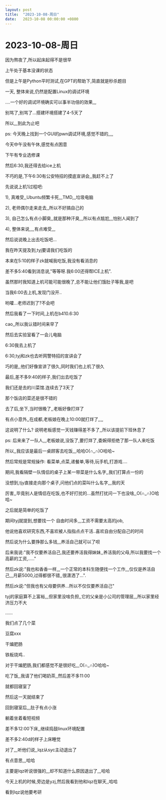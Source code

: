 ```yaml
---
layout: post
title:  "2023-10-08-周日"
date:   2023-10-08 00:00:00 +0800
---
```




# 2023-10-08-周日

因为熬夜了,所以起床起得不是很早

上午处于基本没课的状态

但是上午是Python平时测试,在GPT的帮助下,简直就是秒杀题目

一天, 整体来说,仍然是配置Linux的调试环境

....一个好的调试环境确实可以事半功倍的效果,,,

别骂了,别骂了...搭建环境搭建了4-5天了

所以,,,到此为止吧

ps: 今天晚上找到一个GUI的pwn调试环境,感觉不错的,,,,





今天中午没有午休,感觉有点困意

下午有专业选修课

然后6:30,我还得去给ice上机

不巧的是,下午6:30有公安特招的摸底宣讲会,,我赶不上了



先说说上机1过程吧:

1), 真难受,,Ubuntu频繁卡死,,,TMD,,,垃圾电脑

2), 老师偶尔走来走去,,所以不好搞自己的

3), 自己怎么有点小脚臭,,就是那种汗臭,,,所以有点尴尬,,,怕别人闻到了

4), 整体来说,,,,有点难受,,,



然后说说晚上出去吃饭吧...

我在昨天提及到,tyj要请我们吃饭的

本来在5:10的样子zk就喊我吃饭,我没有看消息的

差不多5:40看到消息说,"等等呀.我6:00还得帮ICE上机".

虽然那时我知道上机可能可能很晚了,总不能让他们饿肚子等我,是吧

当我6:00去上机,发现门没开..

哟嚯...老师迟到了?不会吧

然后我看了一下时间,上机在b410.6:30

cao,,所以我认错时间来早了



然后去实验室看了一会儿电脑

6:30我去上机了

6:30,tyj和zk也去听网警特招的宣讲会了

巧的是,,他们好像宣讲了很久,同时我们也上机了很久

最后,差不多9:40的样子,我们出去吃饭了



我们还是去的川菜馆.连续去了3天了

那个饭店的菜还是很不错的

去了后,坐下,当时很晚了,,老板好像打烊了

有点小意外,,在成都,老板娘在晚上10:00就打烊了,,,,

这说明了什么? 说明老板感觉一天钱赚得差不多了,,所以该提前下班休息了

ps: 后来来了一队人,,,老板娘说,没饭了,要打烊了,委婉得拒绝了那一队人来吃饭

所以,,我应该是最后一桌顾客去吃饭,,,哈哈O(∩_∩)O哈哈~



然后常规是常规操作: 看菜单,点菜,递餐单,等待,玩手机,打游戏....

期间,我看隔壁一队情侣的桌子上某一带菜是什么名字,,我们打算点一份的

没想到,tjy直接走向那个桌子,问他们点的菜叫什么名字,,,我的天

厉害,,毕竟别人是情侣在吃饭,也不好打扰的...虽然打扰问一下也没啥,,O(∩_∩)O哈哈~



之后就是简单的吃饭了

期间tyj就提到,想要找一个 自由时间多,,,工资不需要太高的job,

他说他喜欢研究东西,不喜欢被人指指点点干活..喜欢自由分配自己的时间

然后说为什么要挣那么多钱,,,养活自己就可以了呗



后来我说:"我不仅要养活自己,我还要养活我得妹妹,,养活我的父母,所以我要找一个高薪的工资,....."

然后zk说:"我也和香香一样,,,一个正常的本科生随便找一个工作,,,仅仅是养活自己,,,月薪5000,过得都很不错,,很潇洒了...".

然后zk说:"但我也有父母要供养...所以不仅仅要养活自己"

tyj的家庭算不上富裕,,,但家里没啥负担,,它的父亲是小公司的管理层,,,所以家里经济压力不大

......



我们点了几个菜

豆腐xxx

干煸肥肠

铁板烧鸡..



对于干煸肥肠,我们都感觉不是很好吃,,,O(∩_∩)O哈哈~

吃了饭,,我请了他们喝奶茶,,然后差不多11:00

就都回寝室了

然后这一天就结束了



回到寝室后,,,肚子有点小涨

躺着坐着看短视频

差不多12:00下床,,继续捣鼓linux环境配置

差不多2:40d的样子上床睡觉





对了,,,听他们说,,lqz从syc主动退出了

有点意思,,,哈哈

主要是lqz听说很强的,,,却不知道什么原因退出了,,,哈哈

今天上机的时候,旁边是yzj,然后我看到他和lqz在聊天,,哈哈

看到lqz说他要考研


